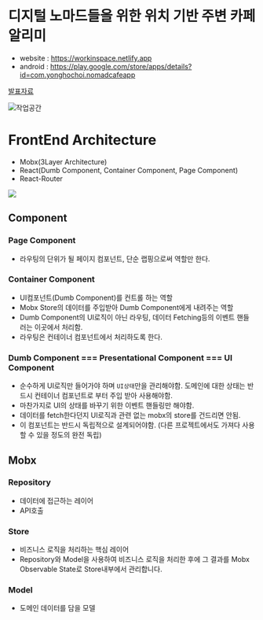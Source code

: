 # 디지털 노마드들을 위한 위치 기반 주변 카페 알리미

- website : https://workinspace.netlify.app  
- android : https://play.google.com/store/apps/details?id=com.yonghochoi.nomadcafeapp

[발표자료](https://drive.google.com/file/d/1txThGTWhUyNSn_zZAu-5jCaddLeAypRn/view?usp=sharing)

![작업공간](https://user-images.githubusercontent.com/29771088/91624724-cf680880-e9dc-11ea-8f6c-e0f887e5ccb5.gif)

# FrontEnd Architecture

- Mobx(3Layer Architecture)
- React(Dumb Component, Container Component, Page Component)
- React-Router


![](https://user-images.githubusercontent.com/29771088/88493863-56951b80-cfee-11ea-81f6-1ea2ae308a2d.png)

## Component

### Page Component
- 라우팅의 단위가 될 페이지 컴포넌트, 단순 랩핑으로써 역할만 한다.

### Container Component
- UI컴포넌트(Dumb Component)를 컨트롤 하는 역할
- Mobx Store의 데이터를 주입받아 Dumb Component에게 내려주는 역할
- Dumb Component의 UI로직이 아닌 라우팅, 데이터 Fetching등의 이벤트 핸들러는 이곳에서 처리함.
- 라우팅은 컨테이너 컴포넌트에서 처리하도록 한다.

### Dumb Component === Presentational Component === UI Component

- 순수하게 UI로직만 들어가야 하며 `UI상태`만을 관리해야함. 도메인에 대한 상태는 반드시 컨테이너 컴포넌트로 부터 주입 받아 사용해야함.
- 마찬가지로 UI의 상태를 바꾸기 위한 이벤트 핸들링만 해야함.
- 데이터를 fetch한다던지 UI로직과 관련 없는 mobx의 store를 건드리면 안됨.
- 이 컴포넌트는 반드시 독립적으로 설계되어야함. (다른 프로젝트에서도 가져다 사용할 수 있을 정도의 완전 독립)

## Mobx

### Repository

- 데이터에 접근하는 레이어
- API호출

### Store

- 비즈니스 로직을 처리하는 핵심 레이어
- Repository와 Model을 사용하여 비즈니스 로직을 처리한 후에 그 결과를 Mobx Observable State로 Store내부에서 관리합니다.

### Model

- 도메인 데이터를 담을 모델


